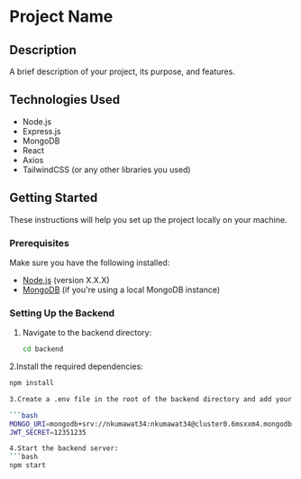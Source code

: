 # Project Name

## Description

A brief description of your project, its purpose, and features.

## Technologies Used

- Node.js
- Express.js
- MongoDB
- React
- Axios
- TailwindCSS (or any other libraries you used)

## Getting Started

These instructions will help you set up the project locally on your machine.

### Prerequisites

Make sure you have the following installed:

- [Node.js](https://nodejs.org/en/download/) (version X.X.X)
- [MongoDB](https://www.mongodb.com/try/download/community) (if you're using a local MongoDB instance)

### Setting Up the Backend

1. Navigate to the backend directory:

   ```bash
   cd backend
2.Install the required dependencies:
```bash
npm install

3.Create a .env file in the root of the backend directory and add your environment variables. Here’s an example:

```bash
MONGO_URI=mongodb+srv://nkumawat34:nkumawat34@cluster0.6msxxm4.mongodb.net/backend_intern
JWT_SECRET=12351235

4.Start the backend server:
```bash
npm start
